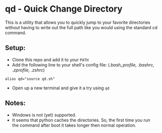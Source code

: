 
# qd - Quick Change Directory

This is a utility that allows you to quickly jump to your favorite directories without having to write out the full path like you would using the standard cd command.

## Setup:
 - Clone this repo and add it to your `PATH`
 - Add the following line to your shell's config file: (*.bash_profile, .bashrc, .zprofile, .zshrc*)
```
alias qd="source qd.sh"
```
 - Open up a new terminal and give it a try using `qd`

## Notes:
 - Windows is not (yet) supported.
 - It seems that python caches the directories. So, the first time you run the command after boot it takes longer then normal operation.
